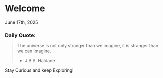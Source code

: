 # Welcome

June 17th, 2025

### Daily Quote:
> The universe is not only stranger than we imagine, it is stranger than we can imagine.
> 	- J.B.S. Haldane

Stay Curious and keep Exploring!
